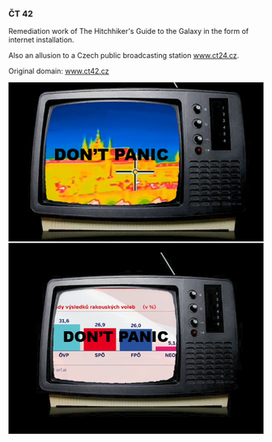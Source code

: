 ### ČT 42

Remediation work of The Hitchhiker's Guide to the Galaxy in the form of internet installation.

Also an allusion to a Czech public broadcasting station www.ct24.cz.

Original domain: www.ct42.cz

![img1](https://github.com/lsde/ct42/blob/master/static/Ct42_img.jpg?raw=true)
![img1](https://github.com/lsde/ct42/blob/master/static/panic_at_elections1.png?raw=true)
